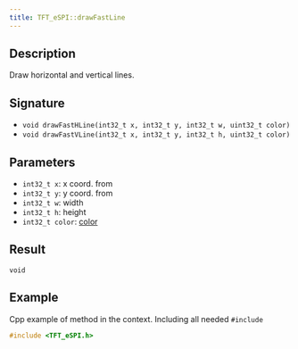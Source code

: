 ```yaml
---
title: TFT_eSPI::drawFastLine
---
```


## Description

Draw horizontal and vertical lines.

## Signature

* `void drawFastHLine(int32_t x, int32_t y, int32_t w, uint32_t color)`
* `void drawFastVLine(int32_t x, int32_t y, int32_t h, uint32_t color)`

## Parameters

* `int32_t x`: x coord. from
* `int32_t y`: y coord. from
* `int32_t w`: width
* `int32_t h`: height
* `int32_t color`: [color](../colors.md)

## Result

`void`

## Example

Cpp example of method in the context. Including all needed `#include`

``` cpp
#include <TFT_eSPI.h>

```